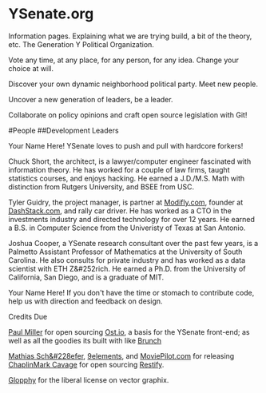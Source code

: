 # YSenate.org
Information pages. Explaining what we are trying build, a bit of the theory, etc.
The Generation Y Political Organization.

Vote any time, at any place, for any person, for any idea. Change your choice at will.

Discover your own dynamic neighborhood political party. Meet new people.

Uncover a new generation of leaders, be a leader.

Collaborate on policy opinions and craft open source legislation with Git!

#People
##Development Leaders

Your Name Here! YSenate loves to push and pull with hardcore forkers!			  

Chuck Short, the architect, is a lawyer/computer engineer fascinated with information theory. He has worked for a couple of law firms, taught statistics courses, and enjoys hacking. He earned a J.D./M.S. Math with distinction from Rutgers University, and BSEE from USC.

Tyler Guidry, the project manager, is partner at <a href = "http://www.modifly.com"> Modifly.com</a>, founder at <a href = "http://www.dashstack.com"> DashStack.com</a>, and rally car driver. He has worked as a CTO in the investments industry and directed technology for over 12 years. He earned a B.S. in Computer Science from the Univeristy of Texas at San Antonio.				

Joshua Cooper, a YSenate research consultant over the past few years, is a Palmetto Assistant Professor of Mathematics at the University of South Carolina. He also consults for private industry and has worked as a data scientist with ETH Z&#252rich. He earned a Ph.D. from the University of California, San Diego, and is a graduate of MIT.

Your Name Here! If you don't have the time or stomach to contribute code, help us with direction and feedback on design.
 
 Credits Due

 <a href="http://paulmillr.com">Paul Miller</a> for open sourcing <a href="http://ost.io">Ost.io</a>, a basis for the YSenate front-end; as well as all the goodies its built with like <a href = "http://brunch.io">Brunch</a>

 <a href= "http://molily.de/">Mathias Sch&#228efer</a>,  <a href= "http://9elements.com">9elements</a>, and <a href="http://moviepilot.com">MoviePilot.com</a> for releasing <a href= "https://github.com/chaplinjs/chaplin">Chaplin<a href="https://github.com/mcavage">Mark Cavage</a> for open sourcing <a href="http://mcavage.github.com/node-restify/">Restify</a>.

<a href="http://www.vectorstock.com/portfolio/glopphy">Glopphy</a> for the liberal license on vector graphix.	
